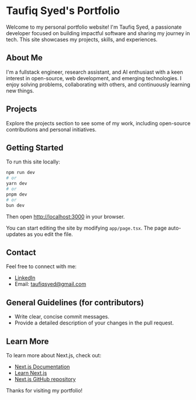 # Taufiq Syed's Portfolio

Welcome to my personal portfolio website! I'm Taufiq Syed, a passionate developer focused on building impactful software and sharing my journey in tech. This site showcases my projects, skills, and experiences.

## About Me

I'm a fullstack engineer, research assistant, and AI enthusiast with a keen interest in open-source, web development, and emerging technologies. I enjoy solving problems, collaborating with others, and continuously learning new things.

## Projects

Explore the projects section to see some of my work, including open-source contributions and personal initiatives.

## Getting Started

To run this site locally:

```bash
npm run dev
# or
yarn dev
# or
pnpm dev
# or
bun dev
```

Then open [http://localhost:3000](http://localhost:3000) in your browser.

You can start editing the site by modifying `app/page.tsx`. The page auto-updates as you edit the file.

## Contact

Feel free to connect with me:

- [LinkedIn](https://www.linkedin.com/in/taufiqsyed/)
- Email: taufiqsyed@gmail.com

## General Guidelines (for contributors)

- Write clear, concise commit messages.
- Provide a detailed description of your changes in the pull request.

## Learn More

To learn more about Next.js, check out:

- [Next.js Documentation](https://nextjs.org/docs)
- [Learn Next.js](https://nextjs.org/learn)
- [Next.js GitHub repository](https://github.com/vercel/next.js)

Thanks for visiting my portfolio!
